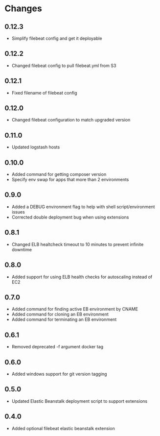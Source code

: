 # Changes

## 0.12.3

- Simplify filebeat config and get it deployable

## 0.12.2

- Changed filebeat config to pull filebeat.yml from S3

## 0.12.1

- Fixed filename of filebeat config

## 0.12.0

- Changed filebeat configuration to match upgraded version

## 0.11.0

- Updated logstash hosts

## 0.10.0

- Added command for getting composer version
- Specify env swap for apps that more than 2 environments

## 0.9.0

- Added a DEBUG environment flag to help with shell script/environment issues
- Corrected double deployment bug when using extensions

## 0.8.1

- Changed ELB healtcheck timeout to 10 minutes to prevent infinite downtime

## 0.8.0

- Added support for using ELB health checks for autoscaling instead of EC2

## 0.7.0

- Added command for finding active EB environment by CNAME
- Added command for cloning an EB environment
- Added command for terminating an EB environment

## 0.6.1

- Removed deprecated -f argument docker tag

## 0.6.0

- Added windows support for git version tagging

## 0.5.0

- Updated Elastic Beanstalk deployment script to support extensions

## 0.4.0

- Added optional filebeat elastic beanstalk extension
